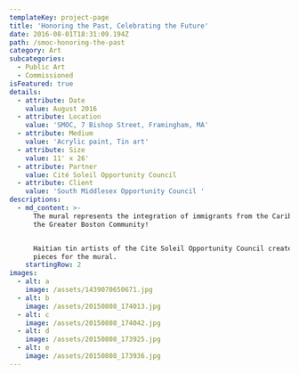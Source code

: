 ```yaml
---
templateKey: project-page
title: 'Honoring the Past, Celebrating the Future'
date: 2016-08-01T18:31:09.194Z
path: /smoc-honoring-the-past
category: Art
subcategories:
  - Public Art
  - Commissioned
isFeatured: true
details:
  - attribute: Date
    value: August 2016
  - attribute: Location
    value: 'SMOC, 7 Bishop Street, Framingham, MA'
  - attribute: Medium
    value: 'Acrylic paint, Tin art'
  - attribute: Size
    value: 11' x 26'
  - attribute: Partner
    value: Cité Soleil Opportunity Council
  - attribute: Client
    value: 'South Middlesex Opportunity Council '
descriptions:
  - md_content: >-
      The mural represents the integration of immigrants from the Caribbean into
      the Greater Boston Community!


      Haitian tin artists of the Cite Soleil Opportunity Council created 25
      pieces for the mural.
    startingRow: 2
images:
  - alt: a
    image: /assets/1439070650671.jpg
  - alt: b
    image: /assets/20150808_174013.jpg
  - alt: c
    image: /assets/20150808_174042.jpg
  - alt: d
    image: /assets/20150808_173925.jpg
  - alt: e
    image: /assets/20150808_173936.jpg
---
```


